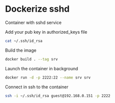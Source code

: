 # Dockerize sshd

Container with sshd service

Add your pub key in authorized_keys file
```bash
cat ~/.ssh/id_rsa
```

Build the image
```bash
docker build . --tag srv
```

Launch the container in background
```bash
docker run -d -p 2222:22 --name srv srv
```

Connect in ssh to the container

```bash
ssh -i ~/.ssh/id_rsa guest@192.168.0.151 -p 2222
```

